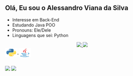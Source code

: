 ## Olá, Eu sou o Alessandro Viana da Silva
 - Interesse em Back-End
 - Estudando Java POO
 - Pronouns: Ele/Dele
 - Linguagens que sei: Python


<div align="center">
  <a href="https://github.com/AlessandroVianaSilva">
  <img height="150em" src="https://github-readme-stats.vercel.app/api?username=AlessandroVianaSilva&show_icons=true&theme=dracula&include_all_commits=true&count_private=true"/>
  <img height="130em" src="https://github-readme-stats.vercel.app/api/top-langs/?username=AlessandroVianaSilva&layout=compact&langs_count=7&theme=dracula"/>
</div>
  
</div>
  <img align="center" alt="Alessandro-Python" height="30" width="40" src="https://raw.githubusercontent.com/devicons/devicon/master/icons/python/python-original.svg">
  <img align="center" alt="Alessandro-Python" height="30" width="40" src="https://raw.githubusercontent.com/devicons/devicon/master/icons/java/java-original.svg">
<?div>

##

</div>
  <a href="https://www.linkedin.com/in/alessandro-viana-da-silva-425067225/" target="_blank"><img src="https://img.shields.io/badge/-LinkedIn-%230077B5?style=for-the-badge&logo=linkedin&logoColor=white" target="_blank"></a> 
  <a href="https://www.instagram.com/alessandroslv0/?hl=en" target="_blank"><img src="https://img.shields.io/badge/-Instagram-%23E4405F?style=for-the-badge&logo=instagram&logoColor=white" target="_blank"></a>
</div>

